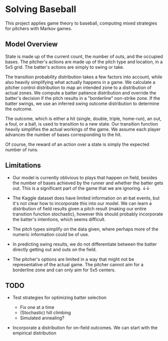 # Solving Baseball
This project applies game theory to baseball, computing mixed strategies for 
pitchers with Markov games.

## Model Overview
State is made up of the current count, the number of outs, and 
the occupied bases. The pitcher's actions are made up of the pitch type and location, 
in a 5x5 grid. The batter's actions are simply to swing or take. 

The transition probability distribution takes a few factors into account, while also
heavily simplifying what actually happens in a game. We calculate a pitcher control distribution
to map an intended zone to a distribution of actual zones. We compute a batter patience
distribution and override the batter's decision if the pitch results in a "borderline" non-strike 
zone. If the batter swings, we use an inferred swing outcome distribution to determine the outcome.

The outcome, which is either a hit (single, double, triple, home-run), an out, a foul, or a ball,
is used to transition to a new state. Our transition function heavily simplifies the actual
workings of the game. We assume each player advances the number of bases corresponding to the hit.

Of course, the reward of an action over a state is simply the expected number of runs.

## Limitations
- Our model is currently oblivious to plays that happen on field, besides the number of bases achieved
by the runner and whether the batter gets out. This is a significant part of the game that we are ignoring. ↓↓

- The Kaggle dataset does have limited information on at-bat events, but it's not clear how 
to incorporate this into our model. We can learn a distribution of field results given a 
pitch result (making our entire transition function stochastic), however this should probably incorporate
the batter's intentions, which seems difficult.

- The pitch types simplify on the data given, where perhaps more of the numeric information could be of use. 

- In predicting swing results, we do not differentiate between the batter directly getting out and outs on the field.

- The pitcher's options are limited in a way that might not be representative of the actual game. The pitcher cannot
aim for a borderline zone and can only aim for 5x5 centers.

## TODO
- Test strategies for optimizing batter selection

  - Fix one at a time
  - (Stochastic) hill climbing
  - Simulated annealing?

- Incorporate a distribution for on-field outcomes. We can start with the empirical distribution